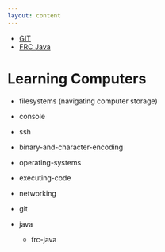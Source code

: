```yaml
---
layout: content
---
```


* [GIT](git)
* [FRC Java](frc-java)

# Learning Computers
* filesystems (navigating computer storage)
* console
* ssh
* binary-and-character-encoding

* operating-systems

* executing-code
* networking
* git

* java
    * frc-java


        